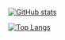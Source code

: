 [![GitHub stats](https://github-readme-stats.vercel.app/api?username=DeSu0556&?count_private=true&title_color=CC88BB&text_color=885566&bg_color=20,F2FBFF,E6F8FF,FFE6EB,FFF2F5)](https://github.com/anuraghazra/github-readme-stats)

[![Top Langs](https://github-readme-stats.vercel.app/api/top-langs/?username=DeSu0556)](https://github.com/anuraghazra/github-readme-stats)

